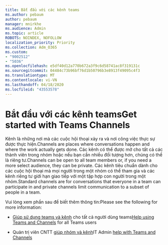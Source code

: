 ```yaml
---
title: Bắt đầu với các kênh teams
ms.author: pebaum
author: pebaum
manager: mnirkhe
ms.audience: Admin
ms.topic: article
ROBOTS: NOINDEX, NOFOLLOW
localization_priority: Priority
ms.collection: Adm_O365
ms.custom:
- "9002512"
- "5036"
ms.openlocfilehash: e5df40d12a770b672a3f9c6d58741ac8f319131c
ms.sourcegitcommit: 04484c73b96bf76d1b50796b3e8913f49095c4f3
ms.translationtype: MT
ms.contentlocale: vi-VN
ms.lasthandoff: 04/18/2020
ms.locfileid: "43553578"
---
```

# <a name="get-started-with-teams-channels"></a><span data-ttu-id="cabd2-102">Bắt đầu với các kênh teams</span><span class="sxs-lookup"><span data-stu-id="cabd2-102">Get started with Teams Channels</span></span>

<span data-ttu-id="cabd2-103">Kênh là những nơi mà các cuộc hội thoại xảy ra và nơi công việc thực sự được thực hiện.</span><span class="sxs-lookup"><span data-stu-id="cabd2-103">Channels are places where conversations happen and where the work actually gets done.</span></span> <span data-ttu-id="cabd2-104">Các kênh có thể được mở cho tất cả các thành viên trong nhóm hoặc nếu bạn cần nhiều đối tượng hơn, chúng có thể là riêng tư.</span><span class="sxs-lookup"><span data-stu-id="cabd2-104">Channels can be open to all team members or, if you need a more select audience, they can be private.</span></span> <span data-ttu-id="cabd2-105">Các kênh tiêu chuẩn dành cho các cuộc hội thoại mà mọi người trong một nhóm có thể tham gia và các kênh riêng tư giới hạn giao tiếp với một tập hợp con người trong một nhóm.</span><span class="sxs-lookup"><span data-stu-id="cabd2-105">Standard channels are for conversations that everyone in a team can participate in and private channels limit communication to a subset of people in a team.</span></span>

<span data-ttu-id="cabd2-106">Vui lòng xem phần sau để biết thêm thông tin:</span><span class="sxs-lookup"><span data-stu-id="cabd2-106">Please see the following for more information:</span></span>

- <span data-ttu-id="cabd2-107">[Giúp sử dụng teams và kênh](https://support.office.com/article/teams-and-channels-df38ae23-8f85-46d3-b071-cb11b9de5499) cho tất cả người dùng teams</span><span class="sxs-lookup"><span data-stu-id="cabd2-107">[Help using Teams and Channels](https://support.office.com/article/teams-and-channels-df38ae23-8f85-46d3-b071-cb11b9de5499) for all Teams users</span></span>

- <span data-ttu-id="cabd2-108">Quản trị viên CNTT [giúp nhóm và kênh](https://docs.microsoft.com/microsoftteams/teams-channels-overview)</span><span class="sxs-lookup"><span data-stu-id="cabd2-108">IT Admin [help with Teams and Channels](https://docs.microsoft.com/microsoftteams/teams-channels-overview)</span></span> 
